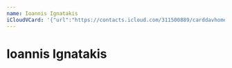 ```yaml
---
name: Ioannis Ignatakis
iCloudVCard: '{"url":"https://contacts.icloud.com/311500889/carddavhome/card/MTgzMzUyNGEtZDE4Yi00ODAyLThhZWQtNzVmZTZlYjQ1MzA4.vcf","etag":"\"kmfhbws3\"","data":"BEGIN:VCARD\r\nVERSION:3.0\r\nFN:\r\nN:Ignatakis;Ioannis;;;\r\nUID:1833524a-d18b-4802-8aed-75fe6eb45308\r\nPRODID:ez-vcard 0.9.13-fc\r\nREV:2025-04-03T22:14:49Z\r\nORG:;\r\nEND:VCARD"}'
---
```

# Ioannis Ignatakis